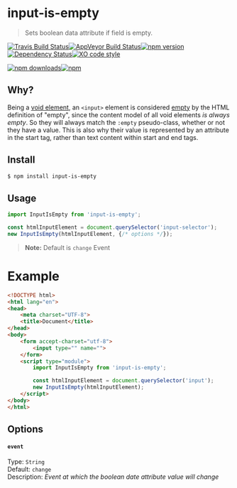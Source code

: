 # input-is-empty
> Sets boolean data attribute if field is empty.

[![Travis Build Status](https://img.shields.io/travis/Scrum/input-is-empty/master.svg?style=flat-square&label=unix)](https://travis-ci.org/Scrum/input-is-empty)[![AppVeyor Build Status](https://img.shields.io/appveyor/ci/GitScrum/input-is-empty/master.svg?style=flat-square&label=windows)](https://ci.appveyor.com/project/GitScrum/input-is-empty)[![npm version](https://img.shields.io/npm/v/input-is-empty.svg?style=flat-square)](https://www.npmjs.com/package/input-is-empty)[![Dependency Status](https://david-dm.org/gitscrum/input-is-empty.svg?style=flat-square)](https://david-dm.org/scrum/input-is-empty)[![XO code style](https://img.shields.io/badge/code_style-XO-5ed9c7.svg?style=flat-square)](https://github.com/xojs/xo)

[![npm downloads](https://img.shields.io/npm/dm/input-is-empty.svg?style=flat-square)](https://www.npmjs.com/package/input-is-empty)[![npm](https://img.shields.io/npm/dt/input-is-empty.svg?style=flat-square)](https://www.npmjs.com/package/input-is-empty)


## Why?
Being a [void element](http://www.w3.org/TR/html5/syntax.html#void-elements), an `<input>` element is considered [empty](http://www.w3.org/TR/html4/intro/sgmltut.html#h-3.2.1) by the HTML definition of "empty", since the content model of all void elements *is always empty*. So they will always match the `:empty` pseudo-class, whether or not they have a value. This is also why their value is represented by an attribute in the start tag, rather than text content within start and end tags.  

## Install

```bash
$ npm install input-is-empty
```

## Usage
```js
import InputIsEmpty from 'input-is-empty';

const htmlInputElement = document.querySelector('input-selector');
new InputIsEmpty(htmlInputElement, {/* options */});

```

> **Note:** Default is `change` Event

# Example

```html
<!DOCTYPE html>
<html lang="en">
<head>
    <meta charset="UTF-8">
    <title>Document</title>
</head>
<body>
    <form accept-charset="utf-8">
        <input type="" name="">
    </form>
    <script type="module">
        import InputIsEmpty from 'input-is-empty';

        const htmlInputElement = document.querySelector('input');
        new InputIsEmpty(htmlInputElement);
    </script>
</body>
</html>
```

## Options

#### `event`

Type: `String`  
Default: `change`  
Description: *Event at which the boolean date attribute value will change*
